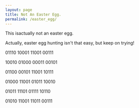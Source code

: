 ```yaml
---
layout: page
title: Not An Easter Egg.
permalink: /easter_egg/
---
```

This isactually not an easter egg.

Actually, easter egg hunting isn't that easy, but keep on trying!

01110 10001 11001 00111

10010 01000 00011 00101

01100 00101 11001 10111

01000 11001 01011 10010

01011 11101 01111 10110

01010 11001 11011 00111
